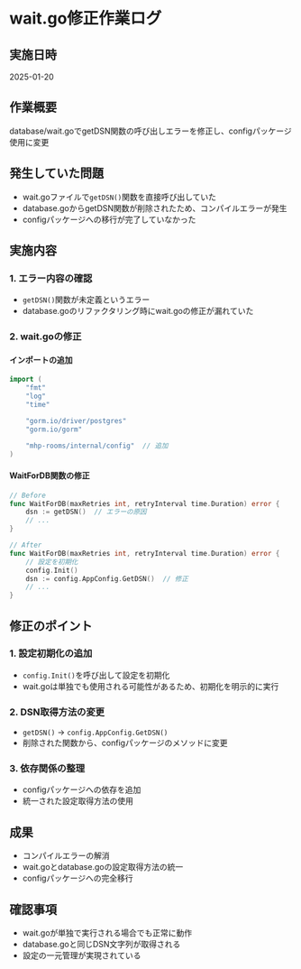 # wait.go修正作業ログ

## 実施日時
2025-01-20

## 作業概要
database/wait.goでgetDSN関数の呼び出しエラーを修正し、configパッケージ使用に変更

## 発生していた問題
- wait.goファイルで`getDSN()`関数を直接呼び出していた
- database.goからgetDSN関数が削除されたため、コンパイルエラーが発生
- configパッケージへの移行が完了していなかった

## 実施内容

### 1. エラー内容の確認
- `getDSN()`関数が未定義というエラー
- database.goのリファクタリング時にwait.goの修正が漏れていた

### 2. wait.goの修正

#### インポートの追加
```go
import (
    "fmt"
    "log"
    "time"

    "gorm.io/driver/postgres"
    "gorm.io/gorm"

    "mhp-rooms/internal/config"  // 追加
)
```

#### WaitForDB関数の修正
```go
// Before
func WaitForDB(maxRetries int, retryInterval time.Duration) error {
    dsn := getDSN()  // エラーの原因
    // ...
}

// After
func WaitForDB(maxRetries int, retryInterval time.Duration) error {
    // 設定を初期化
    config.Init()
    dsn := config.AppConfig.GetDSN()  // 修正
    // ...
}
```

## 修正のポイント

### 1. 設定初期化の追加
- `config.Init()`を呼び出して設定を初期化
- wait.goは単独でも使用される可能性があるため、初期化を明示的に実行

### 2. DSN取得方法の変更
- `getDSN()` → `config.AppConfig.GetDSN()`
- 削除された関数から、configパッケージのメソッドに変更

### 3. 依存関係の整理
- configパッケージへの依存を追加
- 統一された設定取得方法の使用

## 成果
- コンパイルエラーの解消
- wait.goとdatabase.goの設定取得方法の統一
- configパッケージへの完全移行

## 確認事項
- wait.goが単独で実行される場合でも正常に動作
- database.goと同じDSN文字列が取得される
- 設定の一元管理が実現されている